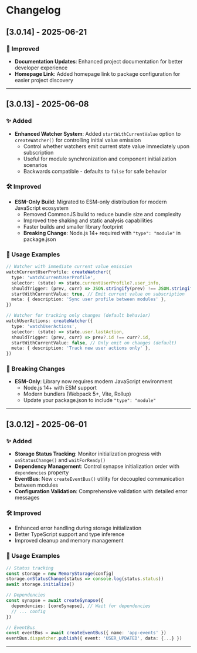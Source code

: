 # Changelog

## [3.0.14] -  2025-06-21

### 📖 Improved

- **Documentation Updates**: Enhanced project documentation for better developer experience
- **Homepage Link**: Added homepage link to package configuration for easier project discovery

---

## [3.0.13] -  2025-06-08

### ✨ Added

- **Enhanced Watcher System**: Added `startWithCurrentValue` option to `createWatcher()` for controlling initial value emission
  - Control whether watchers emit current state value immediately upon subscription
  - Useful for module synchronization and component initialization scenarios
  - Backwards compatible - defaults to `false` for safe behavior

### 🛠 Improved

- **ESM-Only Build**: Migrated to ESM-only distribution for modern JavaScript ecosystem
  - Removed CommonJS build to reduce bundle size and complexity
  - Improved tree shaking and static analysis capabilities
  - Faster builds and smaller library footprint
  - **Breaking Change**: Node.js 14+ required with `"type": "module"` in package.json

### 📖 Usage Examples

```typescript
// Watcher with immediate current value emission
watchCurrentUserProfile: createWatcher({
  type: 'watchCurrentUserProfile',
  selector: (state) => state.currentUserProfile?.user_info,
  shouldTrigger: (prev, curr) => JSON.stringify(prev) !== JSON.stringify(curr),
  startWithCurrentValue: true, // Emit current value on subscription
  meta: { description: 'Sync user profile between modules' },
})

// Watcher for tracking only changes (default behavior)
watchUserActions: createWatcher({
  type: 'watchUserActions', 
  selector: (state) => state.user.lastAction,
  shouldTrigger: (prev, curr) => prev?.id !== curr?.id,
  startWithCurrentValue: false, // Only emit on changes (default)
  meta: { description: 'Track new user actions only' },
})
```

### 🚨 Breaking Changes

- **ESM-Only**: Library now requires modern JavaScript environment
  - Node.js 14+ with ESM support
  - Modern bundlers (Webpack 5+, Vite, Rollup)
  - Update your package.json to include `"type": "module"`

---

## [3.0.12] - 2025-06-01

### ✨ Added

- **Storage Status Tracking**: Monitor initialization progress with `onStatusChange()` and `waitForReady()`
- **Dependency Management**: Control synapse initialization order with `dependencies` property
- **EventBus**: New `createEventBus()` utility for decoupled communication between modules
- **Configuration Validation**: Comprehensive validation with detailed error messages

### 🛠 Improved

- Enhanced error handling during storage initialization
- Better TypeScript support and type inference
- Improved cleanup and memory management

### 📖 Usage Examples

```typescript
// Status tracking
const storage = new MemoryStorage(config)
storage.onStatusChange(status => console.log(status.status))
await storage.initialize()

// Dependencies
const synapse = await createSynapse({
  dependencies: [coreSynapse], // Wait for dependencies
  // ... config
})

// EventBus
const eventBus = await createEventBus({ name: 'app-events' })
eventBus.dispatcher.publish({ event: 'USER_UPDATED', data: {...} })
```

---
